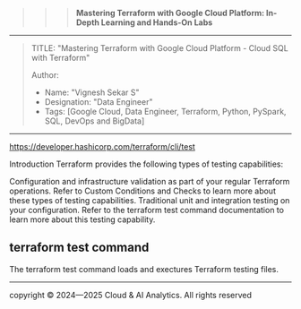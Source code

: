 >>> **Mastering Terraform with Google Cloud Platform: In-Depth Learning and Hands-On Labs** 
------------------------------------------------------------------------------------------------------------------------------------------------------------------------

> TITLE: "Mastering Terraform with Google Cloud Platform  - Cloud SQL with Terraform"
> 
> Author:
  >- Name: "Vignesh Sekar S"
  >- Designation: "Data Engineer"
  >- Tags: [Google Cloud, Data Engineer, Terraform, Python, PySpark, SQL, DevOps and BigData]

-----------------------------------------------------------------------------------------------------------------------------------------------------------------------

https://developer.hashicorp.com/terraform/cli/test

Introduction
Terraform provides the following types of testing capabilities:

Configuration and infrastructure validation as part of your regular Terraform operations. Refer to Custom Conditions and Checks to learn more about these types of testing capabilities.
Traditional unit and integration testing on your configuration. Refer to the terraform test command documentation to learn more about this testing capability.


## terraform test command
The terraform test command loads and exectures Terraform testing files.




-----------------------------------------------------------------------------------------------------------------------------------------------------------------

  <div class="footer">
              copyright © 2024—2025 Cloud & AI Analytics. 
                                      All rights reserved
          </div>